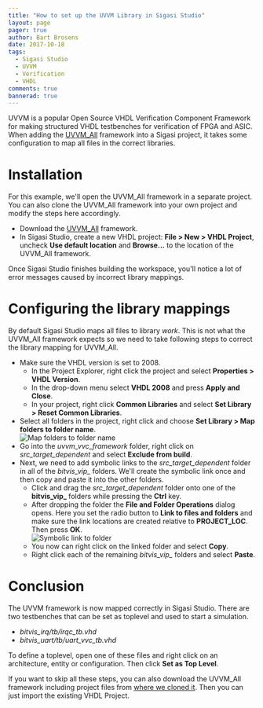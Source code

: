 ```yaml
---
title: "How to set up the UVVM Library in Sigasi Studio"
layout: page 
pager: true
author: Bart Brosens
date: 2017-10-18
tags: 
  - Sigasi Studio
  - UVVM
  - Verification
  - VHDL
comments: true
bannerad: true
---
```


UVVM is a popular Open Source VHDL Verification Component Framework for making structured VHDL testbenches for verification of FPGA and ASIC.
When adding the [UVVM_All][UVVM_All] framework into a Sigasi project, it takes some configuration to map all files in the correct libraries.

# Installation
For this example, we'll open the UVVM_All framework in a separate project. You can also clone the UVVM_All framework into your own project and modify the steps here accordingly.

* Download the [UVVM_All][UVVM_All] framework.
* In Sigasi Studio, create a new VHDL project: **File > New > VHDL Project**, uncheck **Use default location** and **Browse...** to the location of the UVVM_All framework.
 
Once Sigasi Studio finishes building the workspace, you'll notice a lot of error messages caused by incorrect library mappings.

# Configuring the library mappings
By default Sigasi Studio maps all files to library *work*. This is not what the UVVM_All framework expects so we need to take following steps to correct the library mapping for UVVM_All.

* Make sure the VHDL version is set to 2008.
    * In the Project Explorer, right click the project and select **Properties > VHDL Version**.
    * In the drop-down menu select **VHDL 2008** and press **Apply and Close**.
    * In your project, right click **Common Libraries** and select **Set Library > Reset Common Libraries**.
* Select all folders in the project, right click and choose **Set Library > Map folders to folder name**.  
![Map folders to folder name](/img/tech/using-uvvm-with-sigasi/folder-names.png)
* Go into the *uvvm_vvc_framework* folder, right click on *src_target_dependent* and select **Exclude from build**.
* Next, we need to add symbolic links to the *src_target_dependent* folder in all of the *bitvis_vip_* folders. We'll create the symbolic link once and then copy and paste it into the other folders.
    * Click and drag the *src_target_dependent* folder onto one of the **bitvis_vip_** folders while pressing the **Ctrl** key.
    * After dropping the folder the **File and Folder Operations** dialog opens. Here you set the radio button to **Link to files and folders** and make sure the link locations are created relative to **PROJECT_LOC**. Then press **OK**.  
![Symbolic link to folder](/img/tech/using-uvvm-with-sigasi/symbolic-link.png)
    * You now can right click on the linked folder and select **Copy**.
    * Right click each of the remaining *bitvis_vip_* folders and select **Paste**.

# Conclusion
The UVVM framework is now mapped correctly in Sigasi Studio. There are two testbenches that can be set as toplevel and used to start a simulation.

* *bitvis_irq/tb/irqc_tb.vhd*
* *bitvis_uart/tb/uart_vvc_tb.vhd*

To define a toplevel, open one of these files and right click on an architecture, entity or configuration. Then click **Set as Top Level**.

If you want to skip all these steps, you can also download the UVVM_All framework including project files from [where we cloned it][UVVM_All_Sigasi]. Then you can just import the existing VHDL Project.

[UVVM_All]: https://github.com/UVVM/UVVM_All
[UVVM_All_Sigasi]: https://github.com/sigasi/UVVM_All

